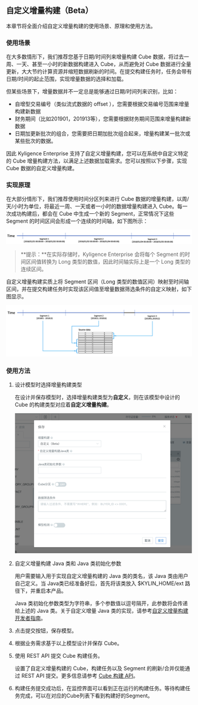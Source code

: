 ## 自定义增量构建（Beta）

本章节将全面介绍自定义增量构建的使用场景、原理和使用方法。

### 使用场景

在大多数情形下，我们推荐您基于日期/时间列来增量构建 Cube 数据，将过去一周、一天、甚至一小时的新数据构建进入 Cube，从而避免对 Cube 数据进行全量更新，大大节约计算资源并缩短数据刷新的时间。在提交构建任务时，任务会带有日期/时间的起止范围，实现增量数据的选择和加载。

但某些场景下，增量数据并不一定总是能够通过日期/时间列来识别，比如：

- 自增型交易编号（类似流式数据的 offset ），您需要根据交易编号范围来增量构建新数据
- 财务期间（比如201901，201913等），您需要根据财务期间范围来增量构建新数据
- 日期加更新批次的组合，您需要把日期加批次组合起来，增量构建某一批次或某些批次的数据。

因此 Kyligence Enterprise 支持了自定义增量构建，您可以在系统中自定义特定的 Cube 增量构建方法，以满足上述数据加载需求。您可以按照以下步骤，实现 Cube 数据的自定义增量构建。

### 实现原理

在大部分情形下，我们推荐使用时间分区列来进行 Cube 数据的增量构建，以周/天/小时为单位，将最近一周、一天或者一小时的数据增量构建进入 Cube。每一次成功构建后，都会在 Cube 中生成一个新的 Segment，正常情况下这些 Segment 的时间区间会形成一个连续的时间轴，如下图所示：

![时间轴](images/time_axis.png)

> **提示：**在实际存储时，Kyligence Enterprise 会将每个 Segment 的时间区间值转换为 Long 类型的数值，因此时间轴实际上是一个 Long 类型的连续区间。

自定义增量构建实质上将 Segment 区间（Long 类型的数值区间）映射至时间轴区间，并在提交构建任务时实现该区间值至增量数据筛选条件的自定义映射，如下图显示。

![时间轴至数据筛选的映射](images/time_axis_customize_build.png)

### 使用方法

1. 设计模型时选择增量构建类型

   在设计并保存模型时，选择增量构建类型为**自定义**，则在该模型中设计的 Cube 的构建类型对应着**自定义增量构建**。

   ![保存模型](images/customize_build_save_model.png)

2. 自定义增量构建 Java 类和 Java 类初始化参数

   用户需要输入用于实现自定义增量构建的 Java 类的类名，该 Java 类由用户自己定义。当 Java类已经准备好后，首先将该类放入 $KYLIN_HOME/ext 路径下，并重启本产品。

   Java 类初始化参数类型为字符串，多个参数值以逗号隔开，此参数将会传递给上述的 Java 类。关于自定义增量 Java 类的实现，请参考[自定义增量构建开发者指南](../../appendix/customize_build_dev_guide.cn.md)。

3. 点击提交按钮，保存模型。

4. 根据业务需求基于以上模型设计并保存 Cube。

5. 使用 REST API 提交 Cube 构建任务。

   设置了自定义增量构建的 Cube，构建任务以及 Segment 的刷新/合并仅能通过 REST API 提交。更多信息请参考 [Cube 构建 API](../../rest/cube_api/cube_build_api.cn.md)。

6. 构建任务提交成功后，在监控界面可以看到正在运行的构建任务。等待构建任务完成，可以在对应的Cube列表下看到构建好的Segment。